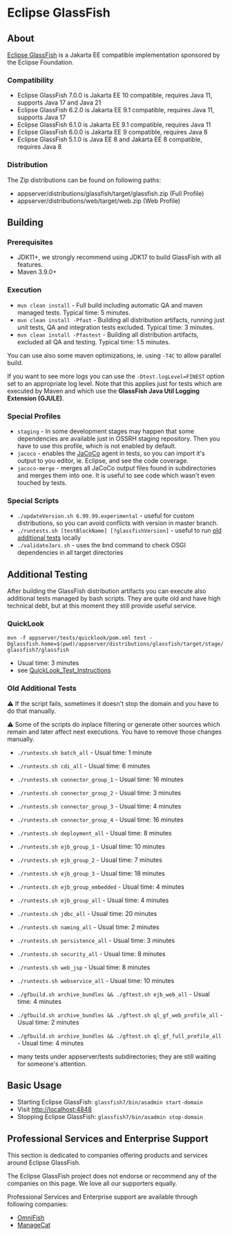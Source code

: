# Eclipse GlassFish

## About

[Eclipse GlassFish](https://projects.eclipse.org/projects/ee4j.glassfish) is a Jakarta EE compatible implementation
sponsored by the Eclipse Foundation.

### Compatibility

* Eclipse GlassFish 7.0.0 is Jakarta EE 10 compatible, requires Java 11, supports Java 17 and Java 21
* Eclipse GlassFish 6.2.0 is Jakarta EE 9.1 compatible, requires Java 11, supports Java 17
* Eclipse GlassFish 6.1.0 is Jakarta EE 9.1 compatible, requires Java 11
* Eclipse GlassFish 6.0.0 is Jakarta EE 9 compatible, requires Java 8
* Eclipse GlassFish 5.1.0 is Java EE 8 and Jakarta EE 8 compatible, requires Java 8

### Distribution

The Zip distributions can be found on following paths:
* appserver/distributions/glassfish/target/glassfish.zip (Full Profile)
* appserver/distributions/web/target/web.zip (Web Profile)

## Building

### Prerequisites

* JDK11+, we strongly recommend using JDK17 to build GlassFish with all features.
* Maven 3.9.0+

### Execution

* `mvn clean install` - Full build including automatic QA and maven managed tests. Typical time: 5 minutes.
* `mvn clean install -Pfast` - Building all distribution artifacts, running just unit tests, QA and integration tests excluded. Typical time: 3 minutes.
* `mvn clean install -Pfastest` - Building all distribution artifacts, excluded all QA and testing. Typical time: 1.5 minutes.

You can use also some maven optimizations, ie. using `-T4C` to allow parallel build.

If you want to see more logs you can use the `-Dtest.logLevel=FINEST` option set to an appropriate log level.
Note that this applies just for tests which are executed by Maven and which use the **GlassFish Java Util Logging Extension (GJULE)**.

### Special Profiles

* `staging` - In some development stages may happen that some dependencies are available just in OSSRH staging repository.
  Then you have to use this profile, which is not enabled by default.
* `jacoco` - enables the [JaCoCo](https://www.eclemma.org/jacoco/) agent in tests, so you can import it's output to you editor, ie. Eclipse, and see the code coverage.
* `jacoco-merge` - merges all JaCoCo output files found in subdirectories and merges them into one. It is useful to see code which wasn't even touched by tests.

### Special Scripts

* `./updateVersion.sh 6.99.99.experimental` - useful for custom distributions, so you can avoid conflicts with version in master branch.
* `./runtests.sh [testBlockName] [?glassfishVersion]` - useful to run [old additional tests](#old-additional-tests) locally
* `./validateJars.sh` - uses the bnd command to check OSGI dependencies in all target directories

## Additional Testing

After building the GlassFish distribution artifacts you can execute also additional tests managed by bash scripts.
They are quite old and have high technical debt, but at this moment they still provide useful service.

### QuickLook

`mvn -f appserver/tests/quicklook/pom.xml test -Dglassfish.home=$(pwd)/appserver/distributions/glassfish/target/stage/glassfish7/glassfish`

* Usual time: 3 minutes
* see [QuickLook_Test_Instructions](https://github.com/eclipse-ee4j/glassfish/blob/master/appserver/tests/quicklook/QuickLook_Test_Instructions.html)

### Old Additional Tests

:warning: If the script fails, sometimes it doesn't stop the domain and you have to do that manually.

:warning: Some of the scripts do inplace filtering or generate other sources which remain and later affect next executions. You have to remove those changes manually.

* `./runtests.sh batch_all` - Usual time: 1 minute
* `./runtests.sh cdi_all` - Usual time: 6 minutes
* `./runtests.sh connector_group_1` - Usual time: 16 minutes
* `./runtests.sh connector_group_2` - Usual time: 3 minutes
* `./runtests.sh connector_group_3` - Usual time: 4 minutes
* `./runtests.sh connector_group_4` - Usual time: 16 minutes
* `./runtests.sh deployment_all` - Usual time: 8 minutes
* `./runtests.sh ejb_group_1` - Usual time: 10 minutes
* `./runtests.sh ejb_group_2` - Usual time: 7 minutes
* `./runtests.sh ejb_group_3` - Usual time: 18 minutes
* `./runtests.sh ejb_group_embedded` - Usual time: 4 minutes
* `./runtests.sh ejb_group_all` - Usual time: 4 minutes
* `./runtests.sh jdbc_all` - Usual time: 20 minutes
* `./runtests.sh naming_all` - Usual time: 2 minutes
* `./runtests.sh persistence_all` - Usual time: 3 minutes
* `./runtests.sh security_all` - Usual time: 8 minutes
* `./runtests.sh web_jsp` - Usual time: 8 minutes
* `./runtests.sh webservice_all` - Usual time: 10 minutes
* `./gfbuild.sh archive_bundles && ./gftest.sh ejb_web_all` - Usual time: 4 minutes
* `./gfbuild.sh archive_bundles && ./gftest.sh ql_gf_web_profile_all` - Usual time: 2 minutes
* `./gfbuild.sh archive_bundles && ./gftest.sh ql_gf_full_profile_all` - Usual time: 4 minutes

* many tests under appserver/tests subdirectories; they are still waiting for someone's attention.

## Basic Usage

* Starting Eclipse GlassFish: `glassfish7/bin/asadmin start-domain`
* Visit [http://localhost:4848](http://localhost:4848)
* Stopping Eclipse GlassFish: `glassfish7/bin/asadmin stop-domain`

## Professional Services and Enterprise Support

This section is dedicated to companies offering products and services around Eclipse GlassFish.

The Eclipse GlassFish project does not endorse or recommend any of the companies on this page. We love all our supporters equally.

Professional Services and Enterprise support are available through following companies:
- [OmniFish](https://omnifish.ee/solutions/#support)
- [ManageCat](https://www.managecat.com/services-and-support/eclipse-glassfish-enterprise-support)
